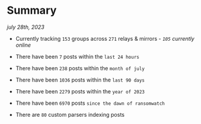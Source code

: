 
# Summary
_july 28th, 2023_

- Currently tracking `153` groups across `271` relays & mirrors - _`105` currently online_

- There have been `7` posts within the `last 24 hours`

- There have been `238` posts within the `month of july`

- There have been `1036` posts within the `last 90 days`

- There have been `2279` posts within the `year of 2023`

- There have been `6970` posts `since the dawn of ransomwatch`

- There are `80` custom parsers indexing posts
